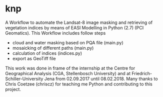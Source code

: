# knp

A Workflow to automate the Landsat-8 image masking and retrieving of vegetation indices by means of EASI Modelling in Python (2.7) (PCI Geomatics).
This Workflow includes follow steps
- cloud and water masking based on PQA file (main.py)
- mosaicking of different paths (main.py)
- calculation of indices (indices.py) 
- export as GeoTiff file

This work was done in frame of the internship at the Centre for Geographical Analysis (CGA, Stellenbosch University) and at Friedrich-Schiller-University Jena from 02.09.2017 until 08.02.2018.
Many thanks to Chris Coetzee (chriscz) for teaching me Python and contributing to this project.
